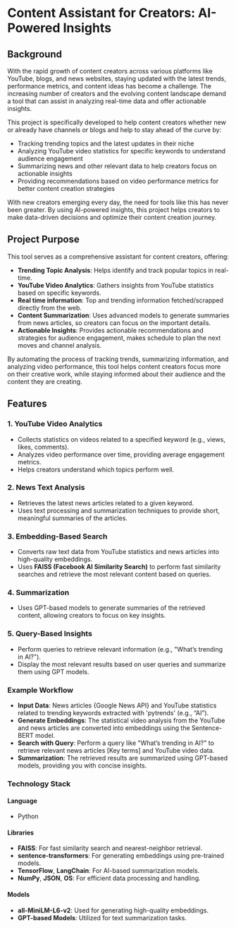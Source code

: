 # Content Assistant for Creators: AI-Powered Insights



## Background
With the rapid growth of content creators across various platforms like YouTube, blogs, and news websites, staying updated with the latest trends, performance metrics, and content ideas has become a challenge. The increasing number of creators and the evolving content landscape demand a tool that can assist in analyzing real-time data and offer actionable insights. 

This project is specifically developed to help content creators whether new or already have channels or blogs and help to stay ahead of the curve by:
- Tracking trending topics and the latest updates in their niche
- Analyzing YouTube video statistics for specific keywords to understand audience engagement
- Summarizing news and other relevant data to help creators focus on actionable insights
- Providing recommendations based on video performance metrics for better content creation strategies

With new creators emerging every day, the need for tools like this has never been greater. By using AI-powered insights, this project helps creators to make data-driven decisions and optimize their content creation journey.

## Project Purpose
This tool serves as a comprehensive assistant for content creators, offering:
- **Trending Topic Analysis**: Helps identify and track popular topics in real-time.
- **YouTube Video Analytics**: Gathers insights from YouTube statistics based on specific keywords.
- **Real time information**:  Top and trending information fetched/scrapped directly from the web.
- **Content Summarization**: Uses advanced models to generate summaries from news articles, so creators can focus on the important details.
- **Actionable Insights**: Provides actionable recommendations and strategies for audience engagement, makes schedule to plan the next moves and channel analysis.

By automating the process of tracking trends, summarizing information, and analyzing video performance, this tool helps content creators focus more on their creative work, while staying informed about their audience and the content they are creating.

## Features
### 1. **YouTube Video Analytics**
- Collects statistics on videos related to a specified keyword (e.g., views, likes, comments).
- Analyzes video performance over time, providing average engagement metrics.
- Helps creators understand which topics perform well.

### 2. **News Text Analysis**
- Retrieves the latest news articles related to a given keyword.
- Uses text processing and summarization techniques to provide short, meaningful summaries of the articles.
  
### 3. **Embedding-Based Search**
- Converts raw text data from YouTube statistics and news articles into high-quality embeddings.
- Uses **FAISS (Facebook AI Similarity Search)** to perform fast similarity searches and retrieve the most relevant content based on queries.

### 4. **Summarization**
- Uses GPT-based models to generate summaries of the retrieved content, allowing creators to focus on key insights.

### 5. **Query-Based Insights**
- Perform queries to retrieve relevant information (e.g., "What’s trending in AI?").
- Display the most relevant results based on user queries and summarize them using GPT models.




### Example Workflow
- **Input Data**: News articles {Google News API} and YouTube statistics related to trending keywords extracted with 'pytrends' (e.g., “AI”).
- **Generate Embeddings**: The statistical video analysis from the YouTube and news articles are converted into embeddings using the Sentence-BERT model.
- **Search with Query**: Perform a query like "What’s trending in AI?" to retrieve relevant news articles [Key terms] and YouTube video data.
- **Summarization**: The retrieved results are summarized using GPT-based models, providing you with concise insights.

### Technology Stack  

#### Language  
- Python  

#### Libraries  
- **FAISS**: For fast similarity search and nearest-neighbor retrieval.  
- **sentence-transformers**: For generating embeddings using pre-trained models.  
- **TensorFlow**, **LangChain**: For AI-based summarization models.  
- **NumPy**, **JSON**, **OS**: For efficient data processing and handling.  

#### Models  
- **all-MiniLM-L6-v2**: Used for generating high-quality embeddings.  
- **GPT-based Models**: Utilized for text summarization tasks.  



